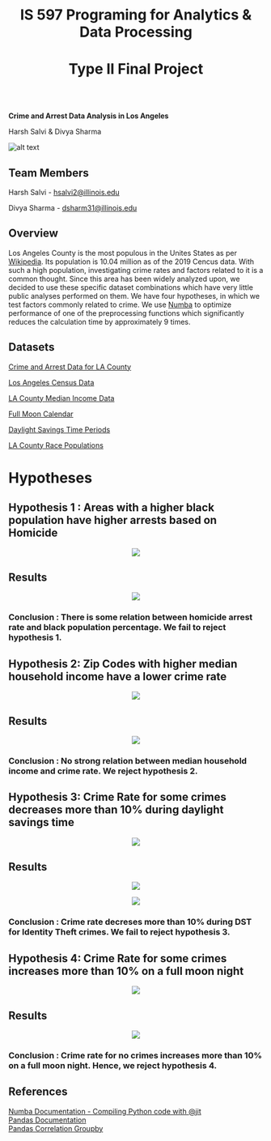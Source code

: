 
<h1 align="center">
IS 597 Programing for Analytics & Data Processing
</h1>

<h1 align="center">
Type II Final Project
</h1>  

<br>
<br>

<p align="center">

**Crime and Arrest Data Analysis in Los Angeles**

</p>

<p align="center">

Harsh Salvi & Divya Sharma

</p>

![alt text](https://ca-times.brightspotcdn.com/dims4/default/19db5e3/2147483647/strip/true/crop/3751x2407+0+0/resize/840x539!/quality/90/?url=https%3A%2F%2Fcalifornia-times-brightspot.s3.amazonaws.com%2Fbe%2F8f%2Fc89aab314076b84ea3544039311a%2Fla-photos-1staff-460618-lme-triple-shooting01-als.JPG)

## Team Members

Harsh Salvi - hsalvi2@illinois.edu 

Divya Sharma - dsharm31@illinois.edu

## Overview

Los Angeles County is the most populous in the Unites States as per [Wikipedia](https://en.wikipedia.org/wiki/Los_Angeles_County,_California). Its population is 10.04 million as of the 2019 Cencus data. With such a high population, investigating crime rates and factors related to it is a common thought. Since this area has been widely analyzed upon, we decided to use these specific dataset combinations which have very little public analyses performed on them. We have four hypotheses, in which we test factors commonly related to crime. We use [Numba](http://numba.pydata.org/) to optimize performance of one of the preprocessing functions which significantly reduces the calculation time by approximately 9 times.

## Datasets

[Crime and Arrest Data for LA County](https://www.kaggle.com/cityofLA/los-angeles-crime-arrest-data?select=crime-data-from-2010-to-present.csv)

[Los Angeles Census Data](https://www.kaggle.com/cityofLA/los-angeles-census-data)

[LA County Median Income Data](http://www.laalmanac.com/employment/em12c.php)

[Full Moon Calendar](https://www.kaggle.com/lsind18/full-moon-calendar-1900-2050)

[Daylight Savings Time Periods](https://en.wikipedia.org/wiki/Daylight_saving_time_in_the_United_States)

[LA County Race Populations](https://datausa.io/api/data?Geography=05000US06037&drilldowns=Race,Ethnicity&measures=Hispanic%20Population,Hispanic%20Population%20Moe)

# Hypotheses

## Hypothesis 1 : Areas with a higher black population have higher arrests based on Homicide

<p align="center">

<img src="https://github.com/harsh-bat/2021_Spring_finals/blob/main/pics/races.jpg">

</p>

## Results

<p align="center">

<img src="https://github.com/harsh-bat/2021_Spring_finals/blob/main/pics/hypo1.png">

</p>

### Conclusion : There is some relation between homicide arrest rate and black population percentage. We fail to reject hypothesis 1.

## Hypothesis 2: Zip Codes with higher median household income have a lower crime rate

<p align="center">

<img src="https://github.com/harsh-bat/2021_Spring_finals/blob/main/pics/income.jpg">

</p>

## Results

<p align="center">

<img src="https://github.com/harsh-bat/2021_Spring_finals/blob/main/pics/hypo2.png">

</p>

### Conclusion : No strong relation between median household income and crime rate. We reject hypothesis 2.

## Hypothesis 3: Crime Rate for some crimes decreases more than 10% during daylight savings time

<p align="center">

<img src="https://github.com/harsh-bat/2021_Spring_finals/blob/main/pics/daylight.jfif">

## Results

</p>
<p align="center">

<img src="https://github.com/harsh-bat/2021_Spring_finals/blob/main/pics/hypo3a.png">

</p>
<p align="center">

<img src="https://github.com/harsh-bat/2021_Spring_finals/blob/main/pics/hypo3b.png">

</p>

### Conclusion : Crime rate decreses more than 10% during DST for Identity Theft crimes. We fail to reject hypothesis 3.

## Hypothesis 4: Crime Rate for some crimes increases more than 10% on a full moon night

<p align="center">

<img src="https://github.com/harsh-bat/2021_Spring_finals/blob/main/pics/fullmoon.jpg">

## Results

</p>
<p align="center">

<img src="https://github.com/harsh-bat/2021_Spring_finals/blob/main/pics/hypo4.png">

</p>

### Conclusion : Crime rate for no crimes increases more than 10% on a full moon night. Hence, we reject hypothesis 4.

## References

[Numba Documentation -  Compiling Python code with @jit](https://numba.pydata.org/numba-doc/latest/user/jit.html) <br>
[Pandas Documentation](https://pandas.pydata.org/docs/user_guide/index.html#user-guide) <br>
[Pandas Correlation Groupby](https://stackoverflow.com/questions/28988627/pandas-correlation-groupby) <br>
